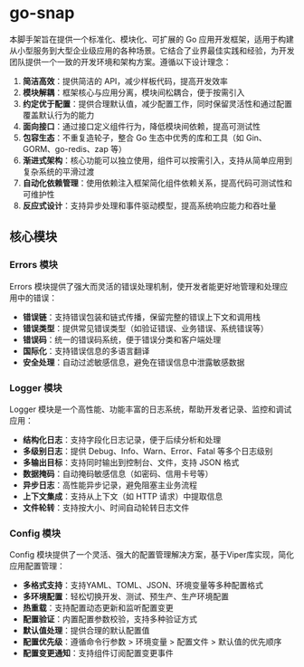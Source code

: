 # go-snap

本脚手架旨在提供一个标准化、模块化、可扩展的 Go 应用开发框架，适用于构建从小型服务到大型企业级应用的各种场景。它结合了业界最佳实践和经验，为开发团队提供一个一致的开发环境和架构方案。遵循以下设计理念：

1. **简洁高效**：提供简洁的 API，减少样板代码，提高开发效率
2. **模块解耦**：框架核心与应用分离，模块间松耦合，便于按需引入
3. **约定优于配置**：提供合理默认值，减少配置工作，同时保留灵活性和通过配置覆盖默认行为的能力
4. **面向接口**：通过接口定义组件行为，降低模块间依赖，提高可测试性
5. **包容生态**：不重复造轮子，整合 Go 生态中优秀的库和工具（如 Gin、GORM、go-redis、zap 等）
6. **渐进式架构**：核心功能可以独立使用，组件可以按需引入，支持从简单应用到复杂系统的平滑过渡
7. **自动化依赖管理**：使用依赖注入框架简化组件依赖关系，提高代码可测试性和可维护性
8. **反应式设计**：支持异步处理和事件驱动模型，提高系统响应能力和吞吐量

## 核心模块

### Errors 模块

Errors 模块提供了强大而灵活的错误处理机制，使开发者能更好地管理和处理应用中的错误：

- **错误链**：支持错误包装和链式传播，保留完整的错误上下文和调用栈
- **错误类型**：提供常见错误类型（如验证错误、业务错误、系统错误等）
- **错误码**：统一的错误码系统，便于错误分类和客户端处理
- **国际化**：支持错误信息的多语言翻译
- **安全处理**：自动过滤敏感信息，避免在错误信息中泄露敏感数据

### Logger 模块

Logger 模块是一个高性能、功能丰富的日志系统，帮助开发者记录、监控和调试应用：

- **结构化日志**：支持字段化日志记录，便于后续分析和处理
- **多级别日志**：提供 Debug、Info、Warn、Error、Fatal 等多个日志级别
- **多输出目标**：支持同时输出到控制台、文件，支持 JSON 格式
- **数据掩码**：自动掩码敏感信息（如密码、信用卡号等）
- **异步日志**：高性能异步记录，避免阻塞主业务流程
- **上下文集成**：支持从上下文（如 HTTP 请求）中提取信息
- **文件轮转**：支持按大小、时间自动轮转日志文件

### Config 模块

Config 模块提供了一个灵活、强大的配置管理解决方案，基于Viper库实现，简化应用配置管理：

- **多格式支持**：支持YAML、TOML、JSON、环境变量等多种配置格式
- **多环境配置**：轻松切换开发、测试、预生产、生产环境配置
- **热重载**：支持配置动态更新和监听配置变更
- **配置验证**：内置配置参数校验，支持多种验证方式
- **默认值处理**：提供合理的默认配置值
- **配置优先级**：遵循命令行参数 > 环境变量 > 配置文件 > 默认值的优先顺序
- **配置变更通知**：支持组件订阅配置变更事件
